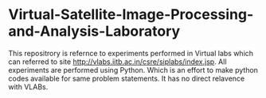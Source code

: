 # Virtual-Satellite-Image-Processing-and-Analysis-Laboratory
This repositrory is refernce to experiments performed in Virtual labs which can referred to site http://vlabs.iitb.ac.in/csre/siplabs/index.jsp. All experiments are performed using Python. Which is an effort to make python codes available for same problem statements. It has no direct relavence with VLABs.
